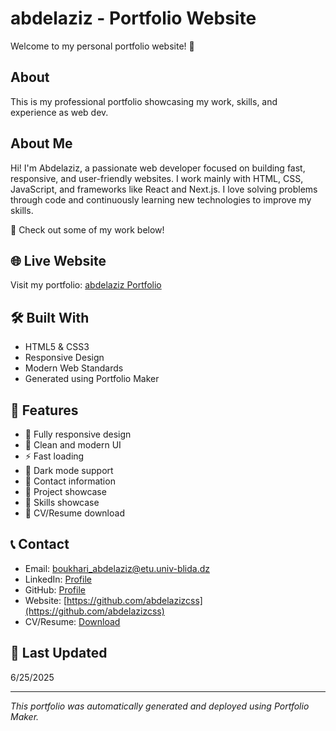 # abdelaziz - Portfolio Website

Welcome to my personal portfolio website! 🚀

## About

This is my professional portfolio showcasing my work, skills, and experience as web dev.


## About Me

Hi! I'm Abdelaziz, a passionate web developer focused on building fast, responsive, and user-friendly websites. I work mainly with HTML, CSS, JavaScript, and frameworks like React and Next.js. I love solving problems through code and continuously learning new technologies to improve my skills.

💼 Check out some of my work below!


## 🌐 Live Website

Visit my portfolio: [abdelaziz Portfolio](https://abdelazizcss.github.io/abdelazizcss-portfolio)

## 🛠️ Built With

- HTML5 & CSS3
- Responsive Design
- Modern Web Standards
- Generated using Portfolio Maker

## 📱 Features

- 📱 Fully responsive design
- 🎨 Clean and modern UI
- ⚡ Fast loading
- 🌙 Dark mode support
- 📧 Contact information
- 💼 Project showcase
- 🔧 Skills showcase
- 📄 CV/Resume download

## 📞 Contact

- Email: [boukhari_abdelaziz@etu.univ-blida.dz](mailto:boukhari_abdelaziz@etu.univ-blida.dz)
- LinkedIn: [Profile](https://github.com/abdelazizcss)
- GitHub: [Profile](https://github.com/abdelazizcss)
- Website: [https://github.com/abdelazizcss](https://github.com/abdelazizcss)
- CV/Resume: [Download](blob:http://localhost:3000/537ca33d-7676-4c46-90cb-a73d057480d4)

## 🔄 Last Updated

6/25/2025

---

*This portfolio was automatically generated and deployed using Portfolio Maker.*
